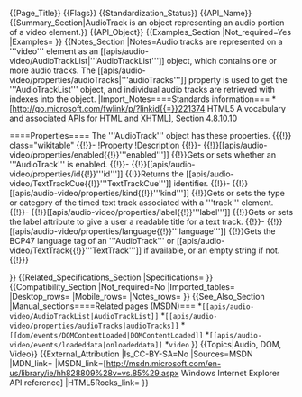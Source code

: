 {{Page_Title}}
{{Flags}}
{{Standardization_Status}}
{{API_Name}}
{{Summary_Section|AudioTrack is an object representing an audio portion of a video element.}}
{{API_Object}}
{{Examples_Section
|Not_required=Yes
|Examples=
}}
{{Notes_Section
|Notes=Audio tracks are represented on a '''video''' element as an [[apis/audio-video/AudioTrackList|'''AudioTrackList''']] object, which contains one or more audio tracks. The [[apis/audio-video/properties/audioTracks|'''audioTracks''']] property is used to get the '''AudioTrackList''' object, and individual audio tracks are retrieved with indexes into the object.
|Import_Notes====Standards information===
*[http://go.microsoft.com/fwlink/p/?linkid{{=}}221374 HTML5 A vocabulary and associated APIs for HTML and XHTML], Section 4.8.10.10

====Properties====
The '''AudioTrack''' object has these properties.
{{{!}} class="wikitable"
{{!}}-
!Property
!Description
{{!}}-
{{!}}[[apis/audio-video/properties/enabled{{!}}'''enabled''']]
{{!}}Gets or sets whether an '''AudioTrack''' is enabled.
{{!}}-
{{!}}[[apis/audio-video/properties/id{{!}}'''id''']]
{{!}}Returns the [[apis/audio-video/TextTrackCue{{!}}'''TextTrackCue''']] identifier.
{{!}}-
{{!}}[[apis/audio-video/properties/kind{{!}}'''kind''']]
{{!}}Gets or sets the type or category of the timed text track associated with a '''track''' element.
{{!}}-
{{!}}[[apis/audio-video/properties/label{{!}}'''label''']]
{{!}}Gets or sets the label attribute to give a user a readable title for a text track.
{{!}}-
{{!}}[[apis/audio-video/properties/language{{!}}'''language''']]
{{!}}Gets the BCP47 language tag of an '''AudioTrack''' or [[apis/audio-video/TextTrack{{!}}'''TextTrack''']] if available, or an empty string if not.
{{!}}}

}}
{{Related_Specifications_Section
|Specifications=
}}
{{Compatibility_Section
|Not_required=No
|Imported_tables=
|Desktop_rows=
|Mobile_rows=
|Notes_rows=
}}
{{See_Also_Section
|Manual_sections====Related pages (MSDN)===
*<code>[[apis/audio-video/AudioTrackList|AudioTrackList]]</code>
*<code>[[apis/audio-video/properties/audioTracks|audioTracks]]</code>
*<code>[[dom/events/DOMContentLoaded|DOMContentLoaded]]</code>
*<code>[[apis/audio-video/events/loadeddata|onloadeddata]]</code>
*<code>video</code>
}}
{{Topics|Audio, DOM, Video}}
{{External_Attribution
|Is_CC-BY-SA=No
|Sources=MSDN
|MDN_link=
|MSDN_link=[http://msdn.microsoft.com/en-us/library/ie/hh828809%28v=vs.85%29.aspx Windows Internet Explorer API reference]
|HTML5Rocks_link=
}}
